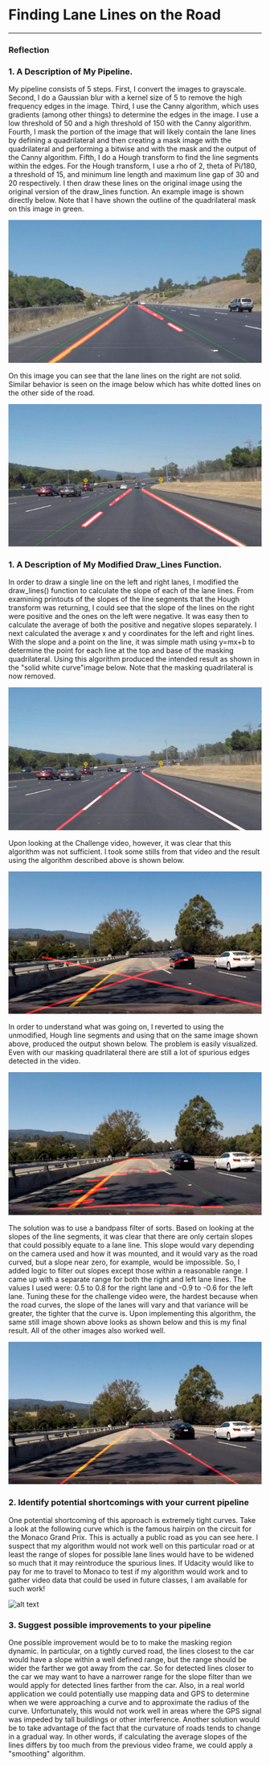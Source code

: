 # **Finding Lane Lines on the Road** 


[//]: # (Image References)

[image1]: ./result_images_original_drawlines/solidYellowCurve.jpg "Solid Yellow Curve"
[image2]: ./result_images_original_drawlines/solidWhiteCurve.jpg "Solid White Curve"
[image3]: ./result_images_original_drawlines/challenge2.jpg "Challenge2"
[image4]: ./result_images_original_drawlines/challenge3.jpg "Challenge3"
[image5]: ./result_images_modified_drawlines_without_filter/solidWhiteCurve.jpg "Solid White Curve"
[image6]: ./result_images_modified_drawlines_without_filter/challenge3.jpg "Challenge3 No Filter"
[image7]: ./result_images_modified_drawlines_without_filter/challenge4.jpg "Challenge4 No Filter"
[image8]: ./result_images/challenge3.jpg "Challenge3"
[image10]: http://coolvoyage.ru/wp-content/uploads/2014/05/monaco_raceway_hairpin.jpg "Monaco"

---

### Reflection

### 1. A Description of My Pipeline.

My pipeline consists of 5 steps. First, I convert the images to grayscale. Second, I do a Gaussian blur with a kernel size of 5 to remove the high frequency edges in the image. Third, I use the Canny algorithm, which uses gradients (among other things) to determine the edges in the image. I use a low threshold of 50 and a high threshold of 150 with the Canny algorithm. Fourth, I mask the portion of the image that will likely contain the lane lines by defining a quadrilateral and then creating a mask image with the quadrilateral and performing a bitwise and with the mask and the output of the Canny algorithm. Fifth, I do a Hough transform to find the line segments within the edges. For the Hough transform, I use a rho of 2, theta of Pi/180, a threshold of 15, and minimum line length and maximum line gap of 30 and 20 respectively. I then draw these lines on the original image using the original version of the draw_lines function. An example image is shown directly below. Note that I have shown the outline of the quadrilateral mask on this image in green.

![alt text][image1]

On this image you can see that the lane lines on the right are not solid. Similar behavior is seen on the 
image below which has white dotted lines on the other side of the road.

![alt text][image2]

### 1. A Description of My Modified Draw_Lines Function.

In order to draw a single line on the left and right lanes, I modified the draw_lines() function to calculate the slope of each of the lane lines. From examining printouts of the slopes of the line segments that the Hough transform was returning, I could see that the slope of the lines on the right were positive and the ones on the left were negative. It was easy then to calculate the average of both the positive and negative slopes separately. I next calculated the average x and y coordinates for the left and right lines. With the slope and a point on the line, it was simple math using y=mx+b to determine the point for each line at the top and base of the masking quadrilateral. Using this algorithm produced the intended result as shown in the "solid white curve"image below. Note that the masking quadrilateral is now removed. 

![alt text][image5]

Upon looking at the Challenge video, however, it was clear that this algorithm was not sufficient. I took some stills from that video and the result using the algorithm described above is shown below.

![alt text][image6]

In order to understand what was going on, I reverted to using the unmodified, Hough line segments and using that on the same image shown above, produced the output shown below. The problem is easily visualized. Even with our masking quadrilateral there are still a lot of spurious edges detected in the video.

![alt text][image4]

The solution was to use a bandpass filter of sorts. Based on looking at the slopes of the line segments, it was clear that there are only certain slopes that could possibly equate to a lane line. This slope would vary depending on the camera used and how it was mounted, and it would vary as the road curved, but a slope near zero, for example, would be impossible. So, I added logic to filter out slopes except those within a reasonable range. I came up with a separate range for both the right and left lane lines. The values I used were: 0.5 to 0.8 for the right lane and -0.9 to -0.6 for the left lane. Tuning these for the challenge video were, the hardest because when the road curves, the slope of the lanes will vary and that variance will be greater, the tighter that the curve is. Upon implementing this algorithm, the same still image shown above looks as shown below and this is my final result. All of the other images also worked well.

![alt text][image8]



### 2. Identify potential shortcomings with your current pipeline


One potential shortcoming of this approach is extremely tight curves. Take a look at the following curve which is the famous hairpin on the circuit for the Monaco Grand Prix. This is actually a public road as you can see here. I suspect that my algorithm would not work well on this particular road or at least the range of slopes for possible lane lines would have to be widened so much that it may reintroduce the spurious lines. If Udacity would like to pay for me to travel to Monaco to test if my algorithm would work and to gather video data that could be used in future classes, I am available for such work!

![alt text][image10]


### 3. Suggest possible improvements to your pipeline

One possible improvement would be to to make the masking region dynamic. In particular, on a tightly curved road, the lines closest to the car would have a slope within a well defined range, but the range should be wider the farther we got away from the car. So for detected lines closer to the car we may want to have a narrower range for the slope filter than we would apply for detected lines farther from the car. Also, in a real world application we could potentially use mapping data and GPS to determine when we were approaching a curve and to approximate the radius of the curve. Unfortunately, this would not work well in areas where the GPS signal was impeded by tall buildlings or other interference. Another solution would be to take advantage of the fact that the curvature of roads tends to change in a gradual way. In other words, if calculating the average slopes of the lines differs by too much from the previous video frame, we could apply a "smoothing" algorithm. 
